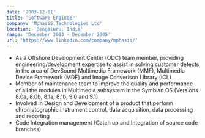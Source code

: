 ```yaml
---
date: '2003-12-01'
title: 'Software Engineer'
company: 'MphasiS Technologies Ltd'
location: 'Bengaluru, India'
range: 'December 2003 - December 2005'
url: 'https://www.linkedin.com/company/mphasis/'
---
```


- As a Offshore Development Center (ODC) team member, providing engineering/development expertise to assist in solving customer defects in the area of DevSound Multimedia Framework (MMF), Multimedia Device Framework (MDF) and Image Converison Library (ICL)
- Member of maintenance team to improve the quality and performance of all the modules in Multimedia subsystem in the Symbian OS (Versions 8.0a, 8.0b, 8.1a, 8.1b, 9.0 and 9.1)
- Involved in Design and Development of a product that perform chromatographic instrument control, data acquisition, data processing and reporting
- Code Integration management (Catch up and Integration of source code branches)
